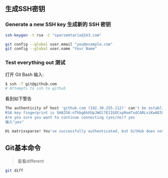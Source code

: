 ## 生成SSH密钥

### Generate a new SSH key 生成新的 SSH 密钥

```bash
ssh-keygen -t rsa -C "sparsemtarix@163.com"
```

```bash
git config --global user.email "you@example.com"
git config --global user.name "Your Name"
```

### Test everything out 测试

打开 Git Bash 输入:

```bash
$ ssh -T git@github.com
# Attempts to ssh to github
```

看到如下警告

```bash
The authenticity of host 'github.com (192.30.255.112)' can't be established.
RSA key fingerprint is SHA256:nThbg6kXUpJWGl7E1IGOCspRomTxdCARLviKw6E5SY8.
Are you sure you want to continue connecting (yes/no)? yes
输入"yes"
```

```bash
Hi matrixsparse! You've successfully authenticated, but GitHub does not provide shell access.
```

## Git基本命令

>查看different

```bash
git diff
```